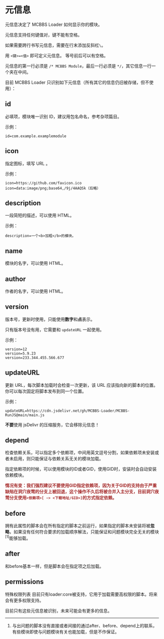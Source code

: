 # 元信息

元信息决定了 MCBBS Loader 如何显示你的模块。

元信息支持任何键值对，键不能有空格。

如果需要跨行书写元信息，需要在行末添加反斜杠`\`。

用 `<键>=<值>` 即可定义元信息。
等号前后可以有空格。

元信息的第一行必须是 `/* MCBBS Module`，最后一行必须是 `*/`，其它信息一行一个夹在中间。

目前 MCBBS Loader 只识别如下元信息（所有其它的信息仍旧被存储，但不使用）：

## id

必填项，模块唯一识别 ID，建议用包名命名，参考杂项篇目。

示例：

```properties
id=com.example.examplemodule
```

## icon

指定图标，填写 URL 。

示例：

```properties
icon=https://github.com/favicon.ico
icon=data:image/png;base64,/9j/4AAQSk（后略）
```

## description

一段简短的描述，可以使用 HTML。

示例：

```properties
description=一个<b>加粗</b>的模块。
```

## name

模块的名字，可以使用 HTML。

## author

作者的名字，可以使用 HTML。

## version

版本号，更新时使用，只能使用**数字**和**点**表示。

只有版本号没有用，它需要和 `updateURL` 一起使用。

示例：

```properties
version=12
version=5.9.23
version=233.344.455.566.677
```

## updateURL

更新 URL，每次脚本加载时会检查一次更新，该 URL 应该指向新的脚本的位置。你可以每次固定将脚本发布到同一个位置。

示例：

```properties
updateURL=https://cdn.jsdelivr.net/gh/MCBBS-Loader/MCBBS-RunJS@main/main.js
```

<div class="alert alert-warning"><i class="fa fa-exclamation-triangle"></i> <b>不要</b>使用 jsDelivr 的压缩服务，它会移除元信息！</div>

## depend

检查依赖关系，可以指定多个依赖项，中间用英文逗号分割，如果依赖项未安装或者未启用，则只能保证与依赖关系无关的模块加载。

指定依赖项的时候，可以使用模块的ID或者GID，使用GID时，安装时会自动安装依赖模块。

<span style="color: brown">**情况有变：我们强烈建议不要使用GID指定依赖项，因为关于GID的支持由于严重缺陷在洞穴夜莺的分支上被回退，这个操作不久后将被合并入主分支，目前洞穴夜莺分支使用`<依赖项>[ -> <下载地址/GID>]`的方式指定依赖。**</span>

## before

拥有此属性的脚本会在所有指定的脚本之前运行，如果指定的脚本未安装将被**忽略**，如果没有任何符合要求的加载顺序解法，只能保证和问题模块完全无关的模块<sup>[1]</sup>能够加载。

## after

和before基本一样，但是脚本会在指定项之后加载。

## permissions

特殊权限列表
目前只有loader:core被支持，它用于加载需要高权限的脚本。将来会有更多权限支持。

目前只有这些元信息被识别，未来可能会有更多的信息。

---
1) 与出问题的脚本没有直接或者间接的通过after、before、depend上的联系，有些模块即使与问题模块有关也能加载，但是不作保证。